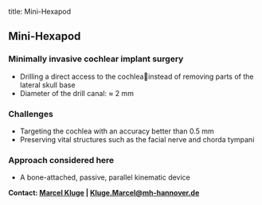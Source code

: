 ﻿title: Mini-Hexapod


## Mini-Hexapod

### Minimally invasive cochlear implant surgery
-  Drilling a direct access to the cochleainstead of removing parts of the lateral skull base
-  Diameter of the drill canal: ≈ 2 mm

### Challenges
-  Targeting the cochlea with an accuracy better than 0.5 mm
-  Preserving vital structures such as the facial nerve and chorda tympani

### Approach considered here
-  A bone-attached, passive, parallel kinematic device



**Contact: [Marcel Kluge](http://www.vianna.de/01_workgroups/majdani/staff/marcel.html) | Kluge.Marcel@mh-hannover.de**

